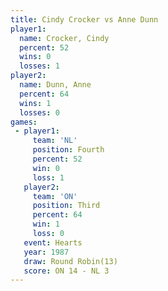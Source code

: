 ```yaml
---
title: Cindy Crocker vs Anne Dunn
player1:              
  name: Crocker, Cindy
  percent: 52         
  wins: 0             
  losses: 1           
player2:              
  name: Dunn, Anne    
  percent: 64         
  wins: 1             
  losses: 0           
games:
 - player1:          
     team: 'NL'      
     position: Fourth
     percent: 52     
     win: 0          
     loss: 1         
   player2:         
     team: 'ON'     
     position: Third
     percent: 64    
     win: 1         
     loss: 0        
   event: Hearts        
   year: 1987           
   draw: Round Robin(13)
   score: ON 14 - NL 3  
---
```

